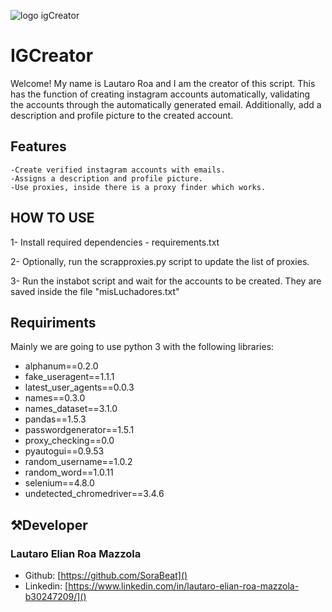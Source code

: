 
![logo igCreator](https://f.rpp-noticias.io/2022/05/23/1262661280489430-2068674926646636-1681880483263320575-ngif.gif)

# IGCreator

Welcome! My name is Lautaro Roa and I am the creator of this script. This has the function of creating instagram accounts automatically, validating the accounts through the automatically generated email. Additionally, add a description and profile picture to the created account.

## Features
    -Create verified instagram accounts with emails.
    -Assigns a description and profile picture.
    -Use proxies, inside there is a proxy finder which works.

## HOW TO USE

1- Install required dependencies - requirements.txt

2- Optionally, run the scrapproxies.py script to update the list of proxies.

3- Run the instabot script and wait for the accounts to be created. They are saved inside the file "misLuchadores.txt"


## Requiriments
Mainly we are going to use python 3 with the following libraries:
- alphanum==0.2.0
- fake_useragent==1.1.1
- latest_user_agents==0.0.3
- names==0.3.0
- names_dataset==3.1.0
- pandas==1.5.3
- passwordgenerator==1.5.1
- proxy_checking==0.0
- pyautogui==0.9.53
- random_username==1.0.2
- random_word==1.0.11
- selenium==4.8.0
- undetected_chromedriver==3.4.6

## ⚒️Developer


### Lautaro Elian Roa Mazzola

- Github: [https://github.com/SoraBeat]()
- Linkedin: [https://www.linkedin.com/in/lautaro-elian-roa-mazzola-b30247209/]()
